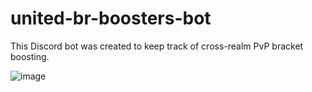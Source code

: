 # united-br-boosters-bot

This Discord bot was created to keep track of cross-realm PvP bracket boosting.

![image](https://github.com/sandervspl/united-br-boosters-bot/assets/4492636/2d82cf8e-89bc-4e10-9a70-4773e0a6e2d2)
